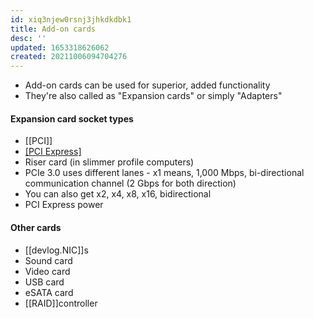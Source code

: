 ```yaml
---
id: xiq3njew0rsnj3jhkdkdbk1
title: Add-on cards
desc: ''
updated: 1653318626062
created: 20211006094704276
---
```


- Add-on cards can be used for superior, added functionality
- They're also called as "Expansion cards" or simply "Adapters"

#### Expansion card socket types

- [[PCI]]
- [[PCI Express]](PCIe)
- Riser card (in slimmer profile computers)
- PCIe 3.0 uses different lanes - x1 means, 1,000 Mbps, bi-directional communication channel (2 Gbps for both direction)
- You can also get x2, x4, x8, x16, bidirectional
- PCI Express power

#### Other cards

- [[devlog.NIC]]s
- Sound card
- Video card
- USB card
- eSATA card
- [[RAID]]controller
